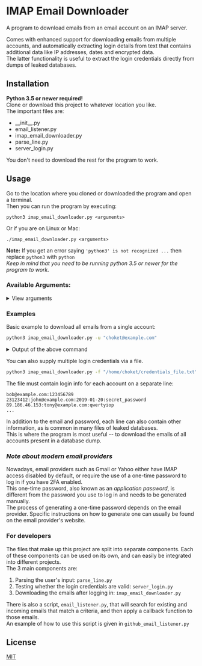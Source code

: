 # IMAP Email Downloader
A program to download emails from an email account on an IMAP server.

Comes with enhanced support for downloading emails from multiple accounts, and automatically
extracting login details from text that contains additional data like IP addresses, dates and encrypted data.<br>
The latter functionality is useful to extract the login credentials directly from dumps of leaked databases.

## Installation
**Python 3.5 or newer required!**<br>
Clone or download this project to whatever location you like.<br>
The important files are:
* \_\_init\_\_.py
* email_listener.py
* imap_email_downloader.py
* parse_line.py
* server_login.py

You don't need to download the rest for the program to work.

## Usage
Go to the location where you cloned or downloaded the program and open a terminal.<br>
Then you can run the program by executing:
```
python3 imap_email_downloader.py <arguments>
```
Or if you are on Linux or Mac:
```
./imap_email_downloader.py <arguments>
```
**Note:** If you get an error saying `'python3' is not recognized ...` then replace `python3` with `python`<br>
_Keep in mind that you need to be running python 3.5 or newer for the program to work._


### Available Arguments:
<details>
  <summary>View arguments</summary>
  
| &nbsp;&nbsp;&nbsp;&nbsp;&nbsp;&nbsp;&nbsp;&nbsp;&nbsp;&nbsp;&nbsp;&nbsp;Name&nbsp;&nbsp;&nbsp;&nbsp;&nbsp;&nbsp;&nbsp;&nbsp;&nbsp;&nbsp;&nbsp;&nbsp; | Description |
| ------------- |-------------|
| **-u,<br> --user,<br> --username<br>_Required_** |  Username or complete credentials.<br>The username can either be the full email: `bob@example.com` or just the username: `bob`<br>Or it can contain the email address and password, separated by `:` along with other data commonly found in database dumps<br>If you are entering just the username, then you will also need to enter the host via the **-h** argument.|
| -p,<br> --pass,<br> --password | Password. If omitted you will be prompted to enter it when connecting to the server. |
| -f,<br> --file | Credentials file.<br>A file containing login credentials in the form of `username:password`<br>or `username@example.com:password` separated by newlines<br>You can specify a custom delimiter instead of `:` by using the **-d** option. | 
| -d,<br> --delimiter,<br> --file-delimiter<br>_Default: ":"_ | The character which separates the username and password in the credentials file. |
| -L,<br> --line,<br> --start-line<br>_Default: 1_ |  Start parsing the credentials file from the _N-th_ line. (Skip the first _N-1_ lines.) |
| -h,<br> --host | IP or full domain name of the IMAP server. |
| -P,<br> --port<br>_Default: 143 or<br>993 if **-s** is used_ |  Port on which the IMAP server is listening. |
| -c,<br> --common-hosts,<br>_Default: False_ | If connecting to host fails, try subdomains such as mail.example.com and imap.example.com |
| -s,<br> --ssl<br>_Default: False_| Use SSL when connecting to the server. |
| -t,<br> --timeout<br>_Default: 1_ | Timeout to be used when connecting to the server (in seconds).<br>Anything below 0.5 will result in false-negatives, depending on the server.<br>If using a proxy, specify a higher timeout than normally. |
| -M,<br> --mailbox,<br> --start-mailbox<br>_Default: 1_ |  Start downloading emails from the _N-th_ mailbox. (Skip the first _N-1_ mailboxes.) |
| -E,<br> --email,<br> --start-email<br>_Default: 1_ |  Start downloading emails from the _N-th_ email in the mailbox. (Skip the first _N-1_ emails.) |
| -r,<br> --mark-as-read,<br>_Default: False_ | Use this option to mark the emails as read when downloading them. |
| -l,<br> --login-only<br>_Default: False_ | Just check whether the username and password are valid and don't download any emails. |
| --parts,<br> --email-parts<br>_Default: "all"_ | Specify what parts of the email to download. Options are:<br><table> <tr><td>**headers** or **metadata**</td><td>Email headers</td></tr> <tr><td>**body**</td><td>Email body</td></tr> <tr><td>**attachments**</td><td>Just the email attachments</td></tr> <tr><td>**all**</td><td>Entire email</td></tr></table>|
| -o,<br> --output-dir<br>_Default: gets value<br>from **-h** argument_ | Output directory (relative or absolute).<br>Pass an empty string to download emails to the current working directory. |
| -v,<br> --verbosity-level<br>_Default: 2_ | Verbosity level. Default level is 2. Available levels are:<br>**0** - No messages are printed<br>**1** - A message is printed for each user<br>**2** - A message is printed for each mailbox in the user's account|
|    --help   | Shows a help message along with usage info. |
</details>

### Examples
Basic example to download all emails from a single account:<br>
```bash
python3 imap_email_downloader.py -u "choket@example.com"
```
<details>
  <summary>Output of the above command</summary>
  
![Single account download](https://media.giphy.com/media/fubXCYknvt7vHo3kHc/giphy.gif)
</details>


You can also supply multiple login credentials via a file.
```bash
python3 imap_email_downloader.py -f "/home/choket/credentials_file.txt"
```
 
 The file must contain login info for each account on a separate line:
```
bob@example.com:123456789
23123412:john@example.com:2019-01-20:secret_password
89.186.46.153:tony@example.com:qwertyiop
...
```
In addition to the email and password, each line can also contain other information, as is common in many files of leaked databases.<br>
This is where the program is most useful -- to download the emails of all accounts present in a database dump.

### _Note about modern email providers_
Nowadays, email providers such as Gmail or Yahoo either have IMAP access disabled by default, or require the use of a one-time password to log in if you have 2FA enabled.<br> 
This one-time password, also known as an _application password_, is different from the password you use to log in and needs to be generated manually.<br>
The process of generating a one-time password depends on the email provider. Specific instructions on how to generate one can usually be found on the email provider's website.

### For developers
The files that make up this project are split into separate components. Each of these components can be used on its own, and can easily be integrated into different projects.<br>
The 3 main components are: 
1. Parsing the user's input: `parse_line.py`
2. Testing whether the login credentials are valid: `server_login.py`
3. Downloading the emails after logging in: `imap_email_downloader.py`

There is also a script, `email_listener.py`, that will search for existing and incoming emails that match a criteria, and then apply a callback function to those emails.<br>
An example of how to use this script is given in `github_email_listener.py`


## License
[MIT](https://choosealicense.com/licenses/mit/)